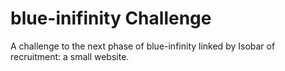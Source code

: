 # blue-inifinity Challenge

A challenge to the next phase of blue-infinity linked by Isobar of recruitment: a small website.
